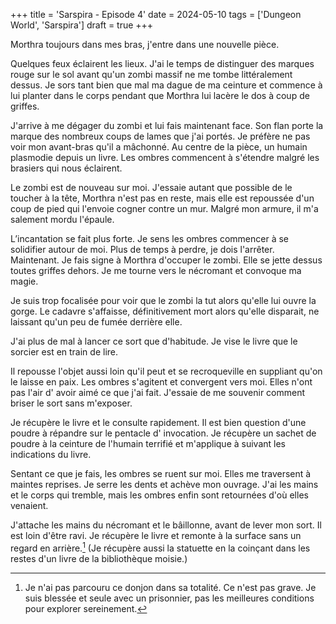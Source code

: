 +++
title = 'Sarspira - Episode 4'
date = 2024-05-10
tags = ['Dungeon World', 'Sarspira']
draft = true
+++

Morthra toujours dans mes bras, j'entre dans une nouvelle pièce.

Quelques feux éclairent les lieux. J'ai le temps de distinguer des marques rouge sur le sol avant qu'un zombi massif ne me tombe littéralement dessus. Je sors tant bien que mal ma dague de ma ceinture et commence à lui planter dans le corps pendant que Morthra lui lacère le dos à coup de griffes.

J'arrive à me dégager du zombi et lui fais maintenant face. Son flan porte la marque des nombreux coups de lames que j'ai portés. Je préfère ne pas voir mon avant-bras qu'il a mâchonné. Au centre de la pièce, un humain plasmodie depuis un livre. Les ombres commencent à s'étendre malgré les brasiers qui nous éclairent.

Le zombi est de nouveau sur moi. J'essaie autant que possible de le toucher à la tête, Morthra n'est pas en reste, mais elle est repoussée d'un coup de pied qui l'envoie cogner contre un mur. Malgré mon armure, il m'a salement mordu l'épaule.

L’incantation se fait plus forte. Je sens les ombres commencer à se solidifier autour de moi. Plus de temps à perdre, je dois l'arrêter. Maintenant. Je fais signe à Morthra d'occuper le zombi. Elle se jette dessus toutes griffes dehors. Je me tourne vers le nécromant et convoque ma magie.

Je suis trop focalisée pour voir que le zombi la tut alors qu'elle lui ouvre la gorge. Le cadavre s'affaisse, définitivement mort alors qu'elle disparait, ne laissant qu'un peu de fumée derrière elle.

J'ai plus de mal à lancer ce sort que d'habitude. Je vise le livre que le sorcier est en train de lire.

Il repousse l'objet aussi loin qu'il peut et se recroqueville en suppliant qu'on le laisse en paix. Les ombres s'agitent et convergent vers moi. Elles n'ont pas l'air d' avoir aimé ce que j'ai fait. J'essaie de me souvenir comment briser le sort sans m'exposer.

Je récupère le livre et le consulte rapidement. Il est bien question d'une poudre à répandre sur le pentacle d' invocation. Je récupère un sachet de poudre à la ceinture de l'humain terrifié et m'applique à suivant les indications du livre.

Sentant ce que je fais, les ombres se ruent sur moi. Elles me traversent à maintes reprises. Je serre les dents et achève mon ouvrage. J'ai les mains et le corps qui tremble, mais les ombres enfin sont retournées d'où elles venaient.

J'attache les mains du nécromant et le bâillonne, avant de lever mon sort. Il est loin d'être ravi. Je récupère le livre et remonte à la surface sans un regard en arrière.[^1] (Je récupère aussi la statuette en la coinçant dans les restes d'un livre de la bibliothèque moisie.)

[^1]: Je n'ai pas parcouru ce donjon dans sa totalité. Ce n'est pas grave. Je suis blessée et seule avec un prisonnier, pas les meilleures conditions pour explorer sereinement.
